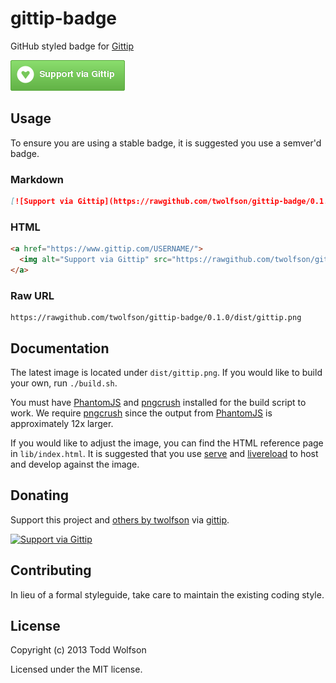 # gittip-badge

GitHub styled badge for [Gittip][]

![Gittip badge][]

[Gittip]: https://www.gittip.com/
[Gittip badge]: dist/gittip.png

## Usage
To ensure you are using a stable badge, it is suggested you use a semver'd badge.

### Markdown

```md
[![Support via Gittip](https://rawgithub.com/twolfson/gittip-badge/0.1.0/dist/gittip.png)](https://www.gittip.com/USERNAME/)
```

### HTML

```html
<a href="https://www.gittip.com/USERNAME/">
  <img alt="Support via Gittip" src="https://rawgithub.com/twolfson/gittip-badge/0.1.0/dist/gittip.png"/>
</a>
```

### Raw URL

```
https://rawgithub.com/twolfson/gittip-badge/0.1.0/dist/gittip.png
```

## Documentation
The latest image is located under `dist/gittip.png`. If you would like to build your own, run `./build.sh`.

You must have [PhantomJS][] and [pngcrush][] installed for the build script to work. We require [pngcrush][] since the output from [PhantomJS][] is approximately 12x larger.

If you would like to adjust the image, you can find the HTML reference page in `lib/index.html`. It is suggested that you use [serve][] and [livereload][] to host and develop against the image.

[PhantomJS]: http://phantomjs.org/
[pngcrush]: http://pmt.sourceforge.net/pngcrush/
[serve]: https://npmjs.org/package/serve
[livereload]: https://github.com/lepture/python-livereload

## Donating
Support this project and [others by twolfson][gittip-twolfson] via [gittip][gittip-twolfson].

[![Support via Gittip][gittip-badge]][gittip-twolfson]

[gittip-badge]: https://rawgithub.com/twolfson/gittip-badge/master/dist/gittip.png
[gittip-twolfson]: https://www.gittip.com/twolfson/

## Contributing
In lieu of a formal styleguide, take care to maintain the existing coding style.

## License
Copyright (c) 2013 Todd Wolfson

Licensed under the MIT license.
